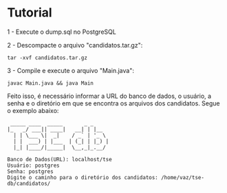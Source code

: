 # Tutorial

1 - Execute o dump.sql no PostgreSQL

2 - Descompacte o arquivo "candidatos.tar.gz":

```
tar -xvf candidatos.tar.gz
```
3 - Compile e execute o arquivo "Main.java":

```
javac Main.java && java Main
```

Feito isso, é necessário informar a URL do banco de dados, o usuário, a senha e o diretório em que se encontra os arquivos dos candidatos.
Segue o exemplo abaixo:

```
 _____ ____  _____       _ _     
|_   _/ ___|| ____|   __| | |__  
  | | \___ \|  _|    / _` | '_ \ 
  | |  ___) | |___  | (_| | |_) |
  |_| |____/|_____|  \__,_|_.__/

Banco de Dados(URL): localhost/tse
Usuário: postgres
Senha: postgres
Digite o caminho para o diretório dos candidatos: /home/vaz/tse-db/candidatos/ 
```
